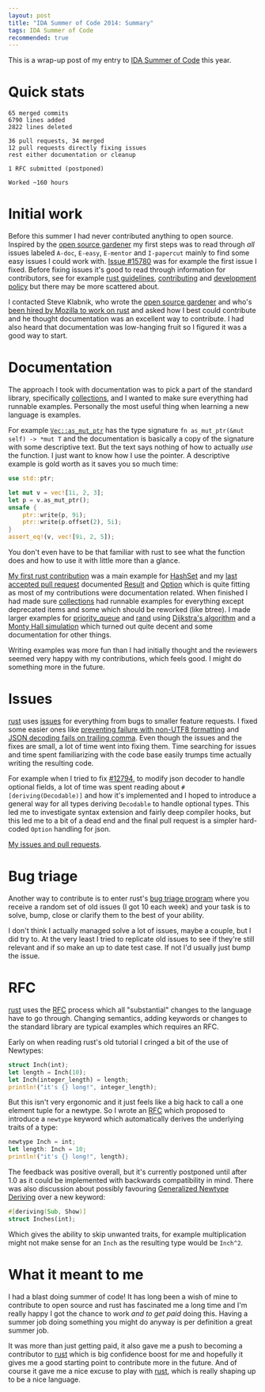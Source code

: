 ```yaml
---
layout: post
title: "IDA Summer of Code 2014: Summary"
tags: IDA Summer of Code
recommended: true
---
```


This is a wrap-up post of my entry to [IDA Summer of Code][] this year.

# Quick stats

```
65 merged commits
6790 lines added
2822 lines deleted

36 pull requests, 34 merged
12 pull requests directly fixing issues
rest either documentation or cleanup

1 RFC submitted (postponed)

Worked ~160 hours
```

# Initial work

Before this summer I had never contributed anything to open source. Inspired by the [open source gardener][] my first steps was to read through *all* issues labeled `A-doc`, `E-easy`, `E-mentor` and `I-papercut` mainly to find some easy issues I could work with. [Issue #15780][] was for example the first issue I fixed. Before fixing issues it's good to read through information for contributors, see for example [rust guidelines][], [contributing][] and [development policy][] but there may be more scattered about.

I contacted Steve Klabnik, who wrote the [open source gardener][] and who's [been hired by Mozilla to work on rust][steve-rust-doc] and asked how I best could contribute and he thought documentation was an excellent way to contribute. I had also heard that documentation was low-hanging fruit so I figured it was a good way to start.

[collections]: http://doc.rust-lang.org/collections/index.html "rust std::collections"
[My first rust contribution]: /blog/2014/07/19/my_first_rust_contribution/ "My first rust contribution"
[steve-rust-doc]: http://words.steveklabnik.com/rusts-documentation-is-about-to-drastically-improve "steveklabnik rust documentation"
[Issue #15780]: https://github.com/rust-lang/rust/issues/15780 "rust issue #15780"
[rust guidelines]: https://github.com/rust-lang/rust-guidelines "rust guidelines"
[contributing]: https://github.com/rust-lang/rust/blob/master/CONTRIBUTING.md "rust contributing"
[development policy]: https://github.com/rust-lang/rust/wiki/Note-development-policy "rust development policy"
[open source gardener]: http://words.steveklabnik.com/how-to-be-an-open-source-gardener
[IDA Summer of Code]: /blog/2014/06/11/isoc "IDA Summer of Code"


# Documentation

The approach I took with documentation was to pick a part of the standard library, specifically [collections][], and I wanted to make sure everything had runnable examples. Personally the most useful thing when learning a new language is examples.

For example [`Vec::as_mut_ptr`][as_mut_ptr] has the type signature `fn as_mut_ptr(&mut self) -> *mut T` and the documentation is basically a copy of the signature with some descriptive text. But the text says nothing of how to actually *use* the function. I just want to know how I use the pointer. A descriptive example is gold worth as it saves you so much time:

```rust
use std::ptr;

let mut v = vec![1i, 2, 3];
let p = v.as_mut_ptr();
unsafe {
    ptr::write(p, 9i);
    ptr::write(p.offset(2), 5i);
}
assert_eq!(v, vec![9i, 2, 5]);
```

You don't even have to be that familiar with rust to see what the function does and how to use it with little more than a glance.

[as_mut_ptr]: http://doc.rust-lang.org/collections/vec/struct.Vec.html#method.as_mut_ptr "Vec::as_mut_ptr"

[My first rust contribution][] was a main example for [HashSet][] and my [last accepted pull request][result-option-PR] documented [Result][] and [Option][] which is quite fitting as most of my contributions were documentation related. When finished I had made sure [collections][] had runnable examples for everything except deprecated items and some which should be reworked (like btree). I made larger examples for [priority_queue][] and [rand][] using [Dijkstra's algorithm][dijkstra] and a [Monty Hall simulation][] which turned out quite decent and some documentation for other things.

Writing examples was more fun than I had initially thought and the reviewers seemed very happy with my contributions, which feels good. I might do something more in the future.

[Monty Hall simulation]: /blog/2014/07/30/monty_hall/ "Monty Hall simulation"
[dijkstra]: /blog/2014/07/23/dijkstras_algorithm/ "Dijkstra's Algorithm"
[rand]: http://doc.rust-lang.org/std/rand/index.html "std::rand"
[priority_queue]: http://doc.rust-lang.org/std/collections/priority_queue/index.html "std::collections::priority_queue"
[HashSet]: http://doc.rust-lang.org/std/collections/struct.HashSet.html "std::collections::HashSet"
[result-option-PR]: https://github.com/rust-lang/rust/pull/17339 "doc: Method examples for Result and Option #17339"
[Result]: http://doc.rust-lang.org/std/result/enum.Result.html "std::result::Result"
[Option]: http://doc.rust-lang.org/std/option/enum.Option.html "std::option::Option"


# Issues

[rust][] uses [issues][] for everything from bugs to smaller feature requests. I fixed some easier ones like [preventing failure with non-UTF8 formatting][#16877] and [JSON decoding fails on trailing comma][#16945]. Even though the issues and the fixes are small, a lot of time went into fixing them. Time searching for issues and time spent familiarizing with the code base easily trumps time actually writing the resulting code.

For example when I tried to fix [#12794][], to modify json decoder to handle optional fields, a lot of time was spent reading about `#[deriving(Decodable)]` and how it's implemented and I hoped to introduce a general way for all types deriving `Decodable` to handle optional types. This led me to investigate syntax extension and fairly deep compiler hooks, but this led me to a bit of a dead end and the final pull request is a simpler hard-coded `Option` handling for json.

[My issues and pull requests][author:treeman].

[#12794]: https://github.com/rust-lang/rust/issues/12794 "Modify Json Decoder to handle missing/optional Json fields if mapped to Option #12794"
[author:treeman]: https://github.com/rust-lang/rust/pulls?q=author%3Atreeman+ "rust author:treeman"
[#16945]: https://github.com/rust-lang/rust/issues/16945 "JSON decoding fails on trailing comma #16945"
[#16877]: https://github.com/rust-lang/rust/issues/16877 "failure with non-UTF8 formatting leads to hard-to-debug error #16877"

[rust]: http://rust-lang.org/ "rust"
[issues]: https://github.com/rust-lang/rust/issues "rust issues"


# Bug triage

Another way to contribute is to enter rust's [bug triage program][] where you receive a random set of old issues (I got 10 each week) and your task is to solve, bump, close or clarify them to the best of your ability.

I don't think I actually managed solve a lot of issues, maybe a couple, but I did try to. At the very least I tried to replicate old issues to see if they're still relevant and if so make an up to date test case. If not I'd usually just bump the issue.

[bug triage program]: http://www.reddit.com/r/rust/comments/1w10ip/bug_triage_program/ "rust bug triage program"


# RFC

[rust][] uses the [RFC][] process which all "substantial" changes to the language have to go through. Changing semantics, adding keywords or changes to the standard library are typical examples which requires an RFC.

Early on when reading rust's old tutorial I cringed a bit of the use of Newtypes:

```rust
struct Inch(int);
let length = Inch(10);
let Inch(integer_length) = length;
println!("it's {} long!", integer_length);
```

But this isn't very ergonomic and it just feels like a big hack to call a one element tuple for a newtype. So I wrote an [RFC][newtype-RFC] which proposed to introduce a `newtype` keyword which automatically derives the underlying traits of a type:

```rust
newtype Inch = int;
let length: Inch = 10;
println!("it's {} long!", length);
```

The feedback was positive overall, but it's currently postponed until after 1.0 as it could be implemented with backwards compatibility in mind. There was also discussion about possibly favouring [Generalized Newtype Deriving][GND] over a new keyword:

```rust
#[deriving(Sub, Show)]
struct Inches(int);
```

Which gives the ability to skip unwanted traits, for example multiplication might not make sense for an `Inch` as the resulting type would be `Inch^2`.

[RFC]: https://github.com/rust-lang/rfcs "rust RFCs"
[newtype-RFC]: https://github.com/rust-lang/rfcs/pull/186 "Introduce a newtype keyword. #186"
[GND]: https://www.haskell.org/ghc/docs/7.8.1/html/users_guide/deriving.html#newtype-deriving "Generalized Newtype Deriving"


# What it meant to me

I had a blast doing summer of code! It has long been a wish of mine to contribute to open source and rust has fascinated me a long time and I'm really happy I got the chance to work *and to get paid* doing this. Having a summer job doing something you might do anyway is per definition a great summer job.

It was more than just getting paid, it also gave me a push to becoming a contributor to [rust][] which is big confidence boost for me and hopefully it gives me a good starting point to contribute more in the future. And of course it gave me a nice excuse to play with [rust][], which is really shaping up to be a nice language.
